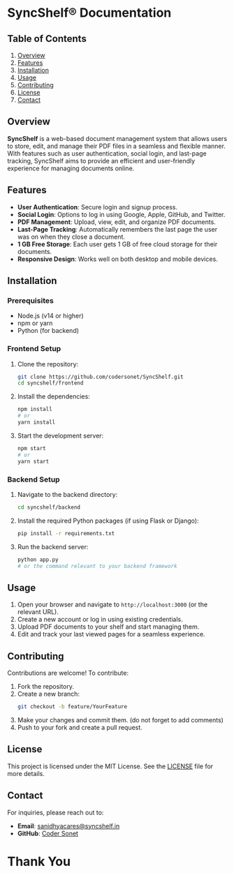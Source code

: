 # SyncShelf® Documentation

## Table of Contents
1. [Overview](#overview)
2. [Features](#features)
3. [Installation](#installation)
4. [Usage](#usage)
5. [Contributing](#contributing)
6. [License](#license)
7. [Contact](#contact)

## Overview
**SyncShelf** is a web-based document management system that allows users to store, edit, and manage their PDF files in a seamless and flexible manner. With features such as user authentication, social login, and last-page tracking, SyncShelf aims to provide an efficient and user-friendly experience for managing documents online.

## Features
- **User Authentication**: Secure login and signup process.
- **Social Login**: Options to log in using Google, Apple, GitHub, and Twitter.
- **PDF Management**: Upload, view, edit, and organize PDF documents.
- **Last-Page Tracking**: Automatically remembers the last page the user was on when they close a document.
- **1 GB Free Storage**: Each user gets 1 GB of free cloud storage for their documents.
- **Responsive Design**: Works well on both desktop and mobile devices.

## Installation
### Prerequisites
- Node.js (v14 or higher)
- npm or yarn
- Python (for backend)

### Frontend Setup
1. Clone the repository:
   ```bash
   git clone https://github.com/codersonet/SyncShelf.git
   cd syncshelf/frontend
   ```
2. Install the dependencies:
   ```bash
   npm install
   # or
   yarn install
   ```

3. Start the development server:
   ```bash
   npm start
   # or
   yarn start
   ```

### Backend Setup
1. Navigate to the backend directory:
   ```bash
   cd syncshelf/backend
   ```

2. Install the required Python packages (if using Flask or Django):
   ```bash
   pip install -r requirements.txt
   ```

3. Run the backend server:
   ```bash
   python app.py
   # or the command relevant to your backend framework
   ```

## Usage
1. Open your browser and navigate to `http://localhost:3000` (or the relevant URL).
2. Create a new account or log in using existing credentials.
3. Upload PDF documents to your shelf and start managing them.
4. Edit and track your last viewed pages for a seamless experience.

## Contributing
Contributions are welcome! To contribute:
1. Fork the repository.
2. Create a new branch:
   ```bash
   git checkout -b feature/YourFeature
   ```
3. Make your changes and commit them. (do not forget to add comments)
4. Push to your fork and create a pull request.

## License
This project is licensed under the MIT License. See the [LICENSE](https://github.com/codersonet/SyncShelf/blob/main/LICENSE) file for more details.

## Contact
For inquiries, please reach out to:
- **Email**: [sanidhyacares@syncshelf.in](mailto:uniyalths@gmail.com)
- **GitHub**: [Coder Sonet](https://github.com/codersonet)

# Thank You 
